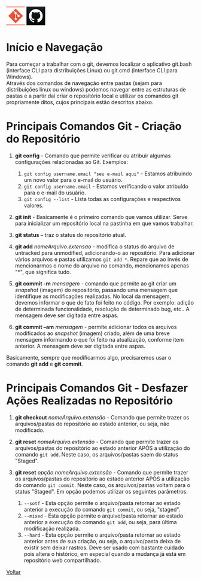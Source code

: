 ![Logo do Git](./../Imagens/icoGit.png) ![Logo do GitHub](./../Imagens/icoGitHub.png)

# Início e Navegação

Para começar a trabalhar com o git, devemos localizar o aplicativo git.bash (interface CLI para distribuições Linux) ou git.cmd (interface CLI para Windows).  
Através dos comandos de navegação entre pastas (sejam para distribuições linux ou windows) podemos navegar entre as estruturas de pastas e a partir daí criar o repositório local e utilizar os comandos git propriamente ditos, cujos principais estão descritos abaixo.

# Principais Comandos Git - Criação do Repositório  

1. **git config** - Comando que permite verificar ou atribuir algumas configurações relacionadas ao Git. Exemplos:  

	1. `git config username.email "seu e-mail aqui"` - Estamos atribuindo um novo valor para o e-mail do usuário.  
	2. `git config username.email` - Estamos verificando o valor atribuído para o e-mail do usuário.  
	3. `git config --list` - Lista todas as configurações e respectivos valores.

2. **git init** - Basicamente é o primeiro comando que vamos utilizar. Serve para inicializar um repositório local na pastinha em que vamos trabalhar. 

3. **git status** – traz o status do repositório atual. 

4. **git add** _nomeArquivo.extensao_ - modifica o status do arquivo de untracked para unmodified, adicionando-o ao repositório. Para adicionar vários arquivos e pastas utilizamos `git add *`. Repare que ao invés de mencionarmos o nome do arquivo no comando, mencionamos apenas "*", que significa tudo.
 
5. **git commit -m** _mensagem_ - comando que permite ao git criar um *snapshot* (imagem) do repositório, passando uma mensagem que identifique as modificações realizadas. No local da mensagem, devemos informar o que de fato foi feito no código. Por exemplo: adição de determinada funcionalidade, resolução de determinado bug, etc..
A mensagem deve ser digitada entre aspas.

6. **git commit –am** _mensagem_ - permite adicionar todos os arquivos modificados ao *snapshot* (imagem) criado, além de uma breve mensagem informando o que foi feito na atualização, conforme item anterior. 
A mensagem deve ser digitada entre aspas.

Basicamente, sempre que modificarmos algo, precisaremos usar o comando **git add** e **git commit**. 

# Principais Comandos Git - Desfazer Ações Realizadas no Repositório  

1. **git checkout** _nomeArquivo.extensão_ - Comando que permite trazer os arquivos/pastas do repositório ao estado anterior, ou seja, não modificado.  

2. **git reset** _nomeArquivo.extensão_ - Comando que permite trazer os arquivos/pastas do repositório ao estado anterior APÓS a utilização do comando `git add`. Neste caso, os arquivos/pastas saem do status "Staged".

3. **git reset** _opção_ _nomeArquivo.extensão_ - Comando que permite trazer os arquivos/pastas do repositório ao estado anterior APÓS a utilização do comando `git commit`. Neste caso, os arquivos/pastas voltam para o status "Staged".
Em opção podemos utilizar os seguintes parâmetros:

	1. `--sotf` - Esta opção permite o arquivo/pasta retornar ao estado anterior a execução do comando `git commit`, ou seja, "staged".
	2. `--mixed` - Esta opção permite o arquivo/pasta retornar ao estado anterior a execução do comando `git add`, ou seja, para última modificação realizada.
	3. `--hard` - Esta opção permite o arquivo/pasta retornar ao estado anterior antes de sua criação, ou seja, o arquivo/pasta deixa de existir sem deixar rastros.
	Deve ser usado com bastante cuidado pois altera o histórico, em especial quando a mudança já está em repositório web compartilhado. 


[Voltar](./../README.md)
 


 